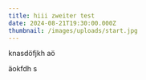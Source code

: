 ```yaml
---
title: hiii zweiter test
date: 2024-08-21T19:30:00.000Z
thumbnail: /images/uploads/start.jpg
---
```

knasdöfjkh aö



äokfdh s
